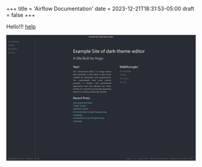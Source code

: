 +++
title = 'Airflow Documentation'
date = 2023-12-21T18:31:53-05:00
draft = false
+++

Hello!!! [help](https://www.yahoo.com)

![image](images/screenshot.png)

<!-- images/screenshot.png
/Users/the-greatest/blog/images/screenshot.png -->